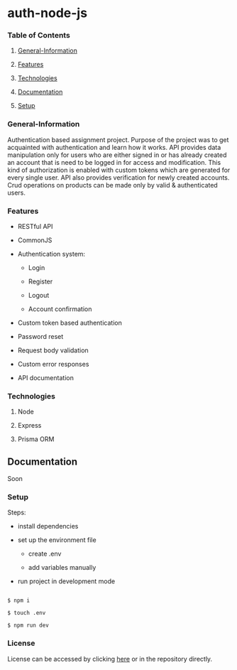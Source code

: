 # auth-node-js

### Table of Contents

1. [General-Information](#general-information)

2. [Features](#features)

3. [Technologies](#technologies)

4. [Documentation](#documentation)

5. [Setup](#setup)

### General-Information

Authentication based assignment project.
Purpose of the project was to get acquainted with authentication and learn how it works.
API provides data manipulation only for users who are either signed in or has already created an
account that is need to be logged in for access and modification.
This kind of authorization is enabled with custom tokens which are generated for every single user.
API also provides verification for newly created accounts.
Crud operations on products can be made only by valid & authenticated users.

### Features

-   RESTful API

-   CommonJS

-   Authentication system:

    -   Login

    -   Register

    -   Logout

    -   Account confirmation

-   Custom token based authentication

-   Password reset

-   Request body validation

-   Custom error responses

-   API documentation

### Technologies

1. Node

2. Express

3. Prisma ORM

## Documentation

Soon

### Setup

Steps:

-   install dependencies

-   set up the environment file

    -   create .env

    -   add variables manually

-   run project in development mode

```shell

$ npm i

$ touch .env

$ npm run dev

```

### License

License can be accessed by clicking [here](https://github.com/AdyPolyCode/auth-node-js/blob/main/LICENSE) or in the repository directly.
